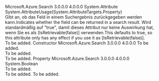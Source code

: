 <Type Name="IsRetrievableAttribute" FullName="Microsoft.Azure.Search.IsRetrievableAttribute">
  <TypeSignature Language="C#" Value="public class IsRetrievableAttribute : Attribute" />
  <TypeSignature Language="ILAsm" Value=".class public auto ansi beforefieldinit IsRetrievableAttribute extends System.Attribute" />
  <TypeSignature Language="DocId" Value="T:Microsoft.Azure.Search.IsRetrievableAttribute" />
  <TypeSignature Language="VB.NET" Value="Public Class IsRetrievableAttribute&#xA;Inherits Attribute" />
  <TypeSignature Language="F#" Value="type IsRetrievableAttribute = class&#xA;    inherit Attribute" />
  <AssemblyInfo>
    <AssemblyName>Microsoft.Azure.Search</AssemblyName>
    <AssemblyVersion>3.0.0.0</AssemblyVersion>
    <AssemblyVersion>4.0.0.0</AssemblyVersion>
  </AssemblyInfo>
  <Base>
    <BaseTypeName>System.Attribute</BaseTypeName>
  </Base>
  <Interfaces />
  <Attributes>
    <Attribute>
      <AttributeName>System.AttributeUsage(System.AttributeTargets.Property)</AttributeName>
    </Attribute>
  </Attributes>
  <Docs>
    <summary>
            <span data-ttu-id="a459c-101">Gibt an, ob das Feld in einem Suchergebnis zurückgegeben werden kann.</span><span class="sxs-lookup"><span data-stu-id="a459c-101">Indicates whether the field can be returned in a search result.</span></span> <span data-ttu-id="a459c-102">Wird standardmäßig auf "true", damit dieses Attribut nur keine Auswirkung hat, wenn Sie es als [IsRetrievable(false)] verwenden.</span><span class="sxs-lookup"><span data-stu-id="a459c-102">This defaults to true, so this attribute only has any effect if you use it as [IsRetrievable(false)].</span></span>
            </summary>
    <remarks>To be added.</remarks>
  </Docs>
  <Members>
    <Member MemberName=".ctor">
      <MemberSignature Language="C#" Value="public IsRetrievableAttribute (bool isRetrievable);" />
      <MemberSignature Language="ILAsm" Value=".method public hidebysig specialname rtspecialname instance void .ctor(bool isRetrievable) cil managed" />
      <MemberSignature Language="DocId" Value="M:Microsoft.Azure.Search.IsRetrievableAttribute.#ctor(System.Boolean)" />
      <MemberSignature Language="VB.NET" Value="Public Sub New (isRetrievable As Boolean)" />
      <MemberSignature Language="F#" Value="new Microsoft.Azure.Search.IsRetrievableAttribute : bool -&gt; Microsoft.Azure.Search.IsRetrievableAttribute" Usage="new Microsoft.Azure.Search.IsRetrievableAttribute isRetrievable" />
      <MemberType>Constructor</MemberType>
      <AssemblyInfo>
        <AssemblyName>Microsoft.Azure.Search</AssemblyName>
        <AssemblyVersion>3.0.0.0</AssemblyVersion>
        <AssemblyVersion>4.0.0.0</AssemblyVersion>
      </AssemblyInfo>
      <Parameters>
        <Parameter Name="isRetrievable" Type="System.Boolean" />
      </Parameters>
      <Docs>
        <param name="isRetrievable">To be added.</param>
        <summary>To be added.</summary>
        <remarks>To be added.</remarks>
      </Docs>
    </Member>
    <Member MemberName="IsRetrievable">
      <MemberSignature Language="C#" Value="public bool IsRetrievable { get; }" />
      <MemberSignature Language="ILAsm" Value=".property instance bool IsRetrievable" />
      <MemberSignature Language="DocId" Value="P:Microsoft.Azure.Search.IsRetrievableAttribute.IsRetrievable" />
      <MemberSignature Language="VB.NET" Value="Public ReadOnly Property IsRetrievable As Boolean" />
      <MemberSignature Language="F#" Value="member this.IsRetrievable : bool" Usage="Microsoft.Azure.Search.IsRetrievableAttribute.IsRetrievable" />
      <MemberType>Property</MemberType>
      <AssemblyInfo>
        <AssemblyName>Microsoft.Azure.Search</AssemblyName>
        <AssemblyVersion>3.0.0.0</AssemblyVersion>
        <AssemblyVersion>4.0.0.0</AssemblyVersion>
      </AssemblyInfo>
      <ReturnValue>
        <ReturnType>System.Boolean</ReturnType>
      </ReturnValue>
      <Docs>
        <summary>To be added.</summary>
        <value>To be added.</value>
        <remarks>To be added.</remarks>
      </Docs>
    </Member>
  </Members>
</Type>
